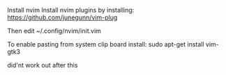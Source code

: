 Install nvim
Install nvim plugins by installing: https://github.com/junegunn/vim-plug

Then edit ~/.config/nvim/init.vim

To enable pasting from system clip board install:  sudo apt-get install vim-gtk3

did'nt work out after this
